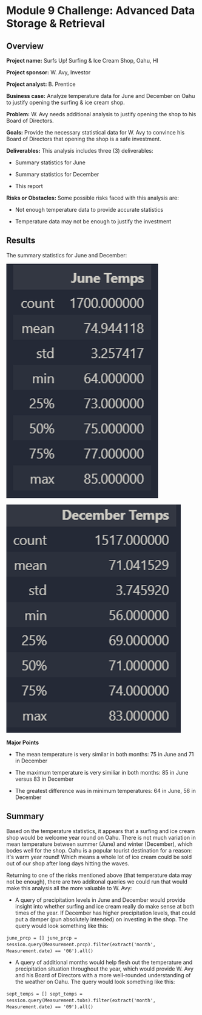 # Module 9 Challenge: Advanced Data Storage & Retrieval

## Overview

**Project name:** Surfs Up! Surfing & Ice Cream Shop, Oahu, HI

**Project sponsor:** W. Avy, Investor

**Project analyst:** B. Prentice

**Business case:** Analyze temperature data for June and December on Oahu to justify opening the surfing & ice cream shop.

**Problem:** W. Avy needs additional analysis to justify opening the shop to his Board of Directors.

**Goals:** Provide the necessary statistical data for W. Avy to convince his Board of Directors that opening the shop is a safe investment.

**Deliverables:** This analysis includes three (3) deliverables:

* Summary statistics for June

* Summary statistics for December

* This report

**Risks or Obstacles:** Some possible risks faced with this analysis are:

* Not enough temperature data to provide accurate statistics

* Temperature data may not be enough to justify the investment

## Results

The summary statistics for June and December:

![June Temperature Statistics](challenge/june_temp_stats.png)

![December Temperature Statistics](challenge/dec_temp_stats.png)

**Major Points**

* The mean temperature is very similar in both months: 75 in June and 71 in December

* The maximum temperature is very similiar in both months: 85 in June versus 83 in December

* The greatest difference was in minimum temperatures: 64 in June, 56 in December

## Summary

Based on the temperature statistics, it appears that a surfing and ice cream shop would be welcome year round on Oahu. There is not much variation in mean temperature between summer (June) and winter (December), which bodes well for the shop. Oahu is a popular tourist destination for a reason: it's warm year round! Which means a whole lot of ice cream could be sold out of our shop after long days hitting the waves.

Returning to one of the risks mentioned above (that temperature data may not be enough), there are two additonal queries we could run that would make this analysis all the more valuable to W. Avy:

* A query of precipitation levels in June and December would provide insight into whether surfing and ice cream really do make sense at both times of the year. If December has higher precipitation levels, that could put a damper (pun absolutely intended) on investing in the shop. The query would look something like this:

`june_prcp = []
june_prcp = session.query(Measurement.prcp).filter(extract('month', Measurement.date) == '06').all()`

* A query of additional months would help flesh out the temperature and precipitation situation throughout the year, which would provide W. Avy and his Board of Directors with a more well-rounded understanding of the weather on Oahu. The query would look something like this:

`sept_temps = []
sept_temps = session.query(Measurement.tobs).filter(extract('month', Measurement.date) == '09').all()`
